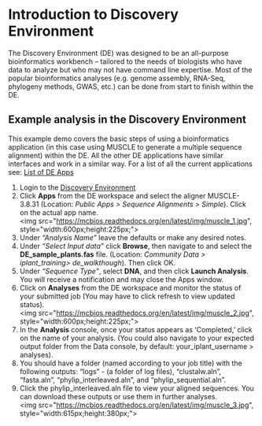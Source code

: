 # Introduction to Discovery Environment

The Discovery Environment (DE) was designed to be an all-purpose bioinformatics workbench – tailored to the needs of biologists who have data to analyze but who may not have command line expertise. Most of the popular bioinformatics analyses (e.g. genome assembly, RNA-Seq, phylogeny methods, GWAS, etc.) can be done from start to finish within the DE. ## Example analysis in the Discovery Environment
This example demo covers the basic steps of using a bioinformatics application (in this case using MUSCLE to generate a multiple sequence alignment) within the DE. All the other DE applications have similar interfaces and work in a similar way. For a list of all the current applications see: [List of DE Apps](https://pods.iplantcollaborative.org/wiki/display/DEapps/List+of+Applications)

1. Login to the [Discovery Environment](https://de.iplantcollaborative.org/de/) 
2. Click **Apps** from the DE workspace and select the aligner MUSCLE-3.8.31 (Location: _Public Apps > Sequence Alignments > Simple_). Click on the actual app name. <br><img src="https://mcbios.readthedocs.org/en/latest/img/muscle_1.jpg", style="width:600px;height:225px;">3.	Under _“Analysis Name”_ leave the defaults or make any desired notes.4.	Under _“Select Input data”_ click **Browse**, then navigate to and select the **DE_sample_plants.fas** file. (Location: _Community Data > iplant_training> de_walkthough_). Then click OK. 5.	Under _“Sequence Type”_, select **DNA**, and then click **Launch Analysis**. You will receive a notification and may close the Apps window. 6.	Click on **Analyses** from the DE workspace and monitor the status of your submitted job (You may have to click refresh to view updated status). 
<br><img src="https://mcbios.readthedocs.org/en/latest/img/muscle_2.jpg", style="width:600px;height:225px;">
7. In the **Analysis** console, once your status appears as ‘Completed,’ click on the name of your analysis. (You could also navigate to your expected output folder from the Data console, by default: your_iplant_username > analyses). 
8. You should have a folder (named according to your job title) with the following outputs:“logs” - (a folder of log files), “clustalw.aln”, “fasta.aln”, “phylip_interleaved.aln”, and “phylip_sequential.aln”.
9. Click the phylip_interleaved.aln file to view your aligned sequences. You can download these outputs or use them in further analyses.
<br><img src="https://mcbios.readthedocs.org/en/latest/img/muscle_3.jpg", style="width:615px;height:380px;">